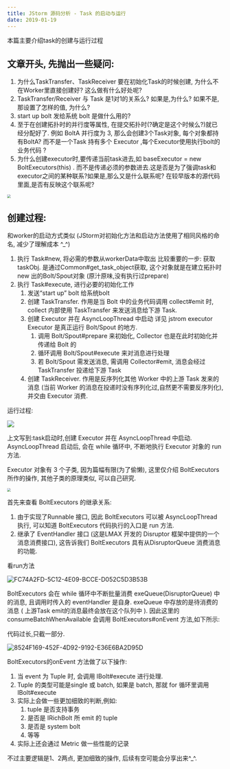 ```yaml
---
title: JStorm 源码分析 - Task 的启动与运行
date: 2019-01-19
---
```

本篇主要介绍task的创建与运行过程

## 文章开头, 先抛出一些疑问:

1. 为什么TaskTransfer、TaskReceiver 要在初始化Task的时候创建, 为什么不在Worker里直接创建好? 这么做有什么好处呢?
2. TaskTransfer/Receiver 与 Task 是1对1的关系么?  如果是,为什么? 如果不是,那设置了怎样的值, 为什么?
3. start up bolt 发给系统 bolt 是做什么用的?
4. 至于在创建拓扑时的并行度等属性, 在提交拓扑时(?确定是这个时候么?)就已经分配好了. 例如 BoltA 并行度为 3, 那么会创建3个Task对象, 每个对象都持有BoltA? 而不是一个Task 持有多个 Executor ,每个Executor使用执行bolt的业务代码 ?
5. 为什么创建executor时,要传递当前task进去,如 baseExecutor = new BoltExecutors(this) . 而不是传递必须的参数进去.这是否是为了强调task和executor之间的某种联系?如果是,那么又是什么联系呢?  在较早版本的源代码里面,是否有反映这个联系呢?

<img src="https://tva2.sinaimg.com/large/006tNc79ly1fzark3184pj30im09kaa6.jpg" style="zoom:50%"/>

## 创建过程:
和worker的启动方式类似  (JStorm对初始化方法和启动方法使用了相同风格的命名, 减少了理解成本 ^_^)

1. 执行 Task#new, 将必需的参数从workerData中取出
    比较重要的一步: 获取taskObj. 
    是通过Common#get_task_object获取, 这个对象就是在建立拓扑时 new 出的Bolt/Spout对象 (原汁原味,没有执行过prepare)
2. 执行 Task#execute, 进行必要的初始化工作
    1. 发送“start up” bolt 给系统bolt
    2. 创建 TaskTransfer. 作用是当 Bolt 中的业务代码调用 collect#emit 时, collect 内部使用 TaskTransfer 来发送消息给下游 Task. 
    3. 创建 Executor 并在 AsyncLoopThread 中启动 详见 jstrom executor  
        Executor 是真正运行 Bolt/Spout 的地方. 
        1. 调用 Bolt/Spout#prepare 来初始化, Collector 也是在此时初始化并传递给 Bolt 的
        2. 循环调用 Bolt/Spout#execute 来对消息进行处理
        3. 若 Bolt/Spout 需发送消息, 需调用 Collector#emit, 消息会经过 TaskTransfer 投递给下游 Task
    4. 创建 TaskReceiver. 作用是反序列化其他 Worker 中的上游 Task 发来的消息 (当前 Worker 的消息在投递时没有序列化过,自然更不需要反序列化),并交由 Executor 消费.

运行过程:

![](https://tva2.sinaimg.com/large/006tNc79ly1fzarn29cnbj31ei0cwmz8.jpg)

上文写到:task启动时,创建 Executor 并在 AsyncLoopThread 中启动.
AsyncLoopThread 启动后, 会在 while 循环中, 不断地执行 Executor 对象的 run 方法. 

Executor 对象有 3 个子类, 因为篇幅有限(为了偷懒), 这里仅介绍 BoltExecutors 所作的操作, 其他子类的原理类似, 可以自己研究.

<img src="https://tva2.sinaimg.com/large/006tNc79ly1fzarne44coj30ly0g4wfj.jpg" style="zoom:50%"/>



首先来查看 BoltExecutors 的继承关系:
1. 由于实现了Runnable 接口, 因此 BoltExecutors 可以被 AsyncLoopThread 执行, 可以知道 BoltExecutors 代码执行的入口是 run 方法.
2. 继承了 EventHandler 接口 (这是LMAX 开发的 Disruptor 框架中提供的一个消息消费接口), 这告诉我们 BoltExecutors 具有从DisruptorQueue 消费消息的功能.

看run方法

![FC74A2FD-5C12-4E09-BCCE-D052C5D3B53B](https://tva2.sinaimg.com/large/006tNc79ly1fzaroa3w9nj31f80fegp4.jpg)

BoltExecutors 会在 while 循环中不断批量消费 exeQueue(DisruptorQueue) 中的消息, 且调用时传入的 eventHandler 是自身.
exeQueue 中存放的是待消费的消息 ( 上游Task emit的消息最终会放在这个队列中 ).
因此这里的 consumeBatchWhenAvailable 会调用 BoltExecutors#onEvent 方法,如下所示:

代码过长,只截一部分.

![8524F169-452F-4D92-9192-E36E6BA2D95D](https://tva2.sinaimg.com/large/006tNc79ly1fzaroih6toj31ei098gnp.jpg)

BoltExecutors的onEvent 方法做了以下操作:

1. 当 event 为 Tuple 时, 会调用 IBolt#execute 进行处理.
2. Tuple 的类型可能是single 或 batch, 如果是 batch, 那就 for 循环里调用 IBolt#execute
3. 实际上会做一些更加细致的判断,例如:
    1. tuple 是否支持事务
    2. 是否是 IRichBolt 所 emit 的 tuple
    3. 是否是 system bolt
    4. 等等
4. 实际上还会通过 Metric 做一些性能的记录

不过主要逻辑是1、2两点, 更加细致的操作, 后续有空可能会分享出来^_^.

 